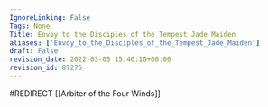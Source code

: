 ```yaml
---
IgnoreLinking: False
Tags: None
Title: Envoy to the Disciples of the Tempest Jade Maiden
aliases: ['Envoy_to_the_Disciples_of_the_Tempest_Jade_Maiden']
draft: False
revision_date: 2022-03-05 15:40:10+00:00
revision_id: 87275
---
```


#REDIRECT [[Arbiter of the Four Winds]]